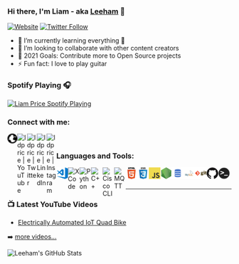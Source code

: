 ### Hi there, I'm Liam - aka [Leeham][website] 👋

[![Website](https://img.shields.io/website?label=ldprice.com&style=for-the-badge&url=https%3A%2F%2Fldprice.com)](https://ldprice.com)
[![Twitter Follow](https://img.shields.io/twitter/follow/ldprice_?color=1DA1F2&logo=twitter&style=for-the-badge)](https://twitter.com/intent/follow?original_referer=https%3A%2F%2Fgithub.com%2Fldprice_&screen_name=ldprice_)

- 🌱 I’m currently learning everything 🤣
- 👯 I’m looking to collaborate with other content creators
- 🥅 2021 Goals: Contribute more to Open Source projects
- ⚡ Fun fact: I love to play guitar

### Spotify Playing 🎧

[<img src="https://now-playing-ldprice.vercel.app/api/spotify-playing" alt="Liam Price Spotify Playing" width="350" />](https://open.spotify.com/user/fx362oguayrr0ktjmvvv399i5)

### Connect with me:

[<img align="left" alt="ldprice.com" width="22px" src="https://raw.githubusercontent.com/iconic/open-iconic/master/svg/globe.svg" />][website]
[<img align="left" alt="ldprice | YouTube" width="22px" src="https://cdn.jsdelivr.net/npm/simple-icons@v3/icons/youtube.svg" />][youtube]
[<img align="left" alt="ldprice | Twitter" width="22px" src="https://cdn.jsdelivr.net/npm/simple-icons@v3/icons/twitter.svg" />][twitter]
[<img align="left" alt="ldprice | LinkedIn" width="22px" src="https://cdn.jsdelivr.net/npm/simple-icons@v3/icons/linkedin.svg" />][linkedin]
[<img align="left" alt="ldprice | Instagram" width="22px" src="https://cdn.jsdelivr.net/npm/simple-icons@v3/icons/instagram.svg" />][instagram]

<br />

### Languages and Tools:

<img align="left" alt="Visual Studio Code" width="26px" src="https://raw.githubusercontent.com/github/explore/80688e429a7d4ef2fca1e82350fe8e3517d3494d/topics/visual-studio-code/visual-studio-code.png" />
<img align="left" alt="X Code" width="26px" src="https://user-images.githubusercontent.com/51737378/124351648-e7cd3300-dc3e-11eb-9ae3-0452bec3cd8b.png" />
<img align="left" alt="Python" width="26px" src="https://user-images.githubusercontent.com/51737378/124351613-b8b6c180-dc3e-11eb-8278-f66d5eb20c99.png" />
<img align="left" alt="C++" width="26px" src="https://user-images.githubusercontent.com/51737378/124351596-a2106a80-dc3e-11eb-8bbd-379fe3b3be5a.png" />
<img align="left" alt="Cisco CLI" width="26px" src="https://user-images.githubusercontent.com/51737378/124351582-8f963100-dc3e-11eb-8e1b-37a2de3f4405.png" />
<img align="left" alt="MQTT" width="26px" src="https://user-images.githubusercontent.com/51737378/124351609-b2284a00-dc3e-11eb-9e6f-148c9adddc55.png" />
<img align="left" alt="HTML5" width="26px" src="https://raw.githubusercontent.com/github/explore/80688e429a7d4ef2fca1e82350fe8e3517d3494d/topics/html/html.png" />
<img align="left" alt="CSS3" width="26px" src="https://raw.githubusercontent.com/github/explore/80688e429a7d4ef2fca1e82350fe8e3517d3494d/topics/css/css.png" />
<img align="left" alt="JavaScript" width="26px" src="https://raw.githubusercontent.com/github/explore/80688e429a7d4ef2fca1e82350fe8e3517d3494d/topics/javascript/javascript.png" />
<img align="left" alt="Node.js" width="26px" src="https://raw.githubusercontent.com/github/explore/80688e429a7d4ef2fca1e82350fe8e3517d3494d/topics/nodejs/nodejs.png" />
<img align="left" alt="SQL" width="26px" src="https://raw.githubusercontent.com/github/explore/80688e429a7d4ef2fca1e82350fe8e3517d3494d/topics/sql/sql.png" />
<img align="left" alt="MySQL" width="26px" src="https://raw.githubusercontent.com/github/explore/80688e429a7d4ef2fca1e82350fe8e3517d3494d/topics/mysql/mysql.png" />
<img align="left" alt="Git" width="26px" src="https://raw.githubusercontent.com/github/explore/80688e429a7d4ef2fca1e82350fe8e3517d3494d/topics/git/git.png" />
<img align="left" alt="GitHub" width="26px" src="https://raw.githubusercontent.com/github/explore/78df643247d429f6cc873026c0622819ad797942/topics/github/github.png" />
<img align="left" alt="Terminal" width="26px" src="https://raw.githubusercontent.com/github/explore/80688e429a7d4ef2fca1e82350fe8e3517d3494d/topics/terminal/terminal.png" />


<br />
<br />

---

### 📺 Latest YouTube Videos

<!-- YOUTUBE:START -->
- [Electrically Automated IoT Quad Bike](https://www.youtube.com/watch?v=ic49dhoIEfM)
<!-- YOUTUBE:END -->

➡️ [more videos...](https://www.youtube.com/channel/UCZNuvGzUp-kJsSQgOWCCjAA)

  <img align="left" alt="Leeham's GitHub Stats" src="https://github-readme-stats.vercel.app/api?username=LeehamElectronics&show_icons=true&hide_border=true&count_private=true&theme=vision-friendly-dark" />

[website]: https://ldprice.com/
[twitter]: https://twitter.com/ldprice_
[youtube]: https://www.youtube.com/channel/UCZNuvGzUp-kJsSQgOWCCjAA
[instagram]: https://instagram.com/
[linkedin]: https://www.linkedin.com/in/liamisprice/
